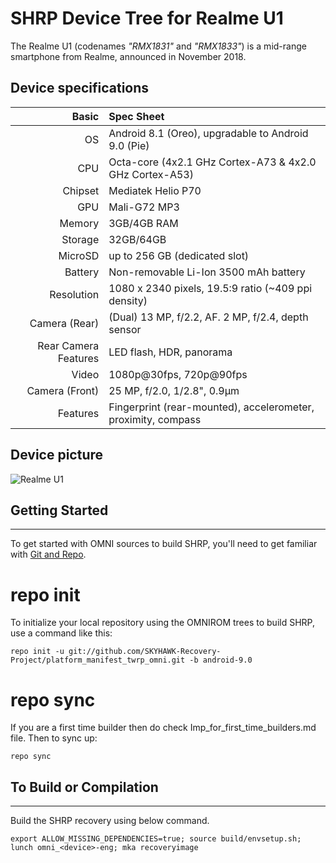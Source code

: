  SHRP Device Tree for Realme U1
===========================================

The Realme U1 (codenames _"RMX1831"_ and _"RMX1833"_) is a mid-range smartphone from Realme, announced in November 2018.	
 
## Device specifications

Basic   | Spec Sheet
-------:|:-------------------------
OS	| Android 8.1 (Oreo), upgradable to Android 9.0 (Pie)	
CPU     | Octa-core (4x2.1 GHz Cortex-A73 & 4x2.0 GHz Cortex-A53)
Chipset | Mediatek Helio P70
GPU     | Mali-G72 MP3
Memory  | 3GB/4GB RAM
Storage | 32GB/64GB
MicroSD | up to 256 GB (dedicated slot)
Battery | Non-removable Li-Ion 3500 mAh battery
Resolution | 1080 x 2340 pixels, 19.5:9 ratio (~409 ppi density)
Camera (Rear)  | (Dual) 13 MP, f/2.2, AF. 2 MP, f/2.4, depth sensor
Rear Camera Features | LED flash, HDR, panorama
Video	| 1080p@30fps, 720p@90fps
Camera (Front)  | 25 MP, f/2.0, 1/2.8", 0.9µm
Features| Fingerprint (rear-mounted), accelerometer, proximity, compass	

## Device picture

![Realme U1](https://images-na.ssl-images-amazon.com/images/I/71G%2BlExqsrL._AC_SX679_.jpg "Realme U1")



## Getting Started ##
---------------

To get started with OMNI sources to build SHRP, you'll need to get
familiar with [Git and Repo](https://source.android.com/source/using-repo.html).

# repo init

To initialize your local repository using the OMNIROM trees to build SHRP, use a command like this:

    repo init -u git://github.com/SKYHAWK-Recovery-Project/platform_manifest_twrp_omni.git -b android-9.0


# repo sync

If you are a first time builder then do check Imp_for_first_time_builders.md file.
 Then to sync up:

    repo sync

## To Build or Compilation ##
---------------

Build the SHRP recovery using below command.

    export ALLOW_MISSING_DEPENDENCIES=true; source build/envsetup.sh; lunch omni_<device>-eng; mka recoveryimage

